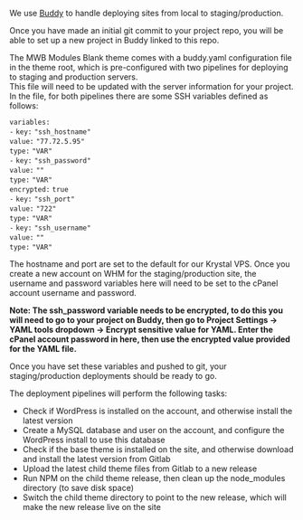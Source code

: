 We use [Buddy](https://buddy.works) to handle deploying sites from local to staging/production.

Once you have made an initial git commit to your project repo, you will be able to set up a new project in Buddy linked to this repo. 

The MWB Modules Blank theme comes with a buddy.yaml configuration file in the theme root, which is pre-configured with two pipelines for deploying to staging and production servers.\
This file will need to be updated with the server information for your project. In the file, for both pipelines there are some SSH variables defined as follows:

<span dir="">`variables`</span>`:`\
`-` <span dir="">`key`</span>`:` <span dir="">`"ssh_hostname"`\
   `value`</span>`:` <span dir="">`"77.72.5.95"`\
   `type`</span>`:` <span dir="">`"VAR"`\
</span>`-` <span dir="">`key`</span>`:` <span dir="">`"ssh_password"`\
   `value`</span>`:` <span dir="">`""`\
   `type`</span>`:` <span dir="">`"VAR"`\
   `encrypted`</span>`:` <span dir="">`true`\
</span>`-` <span dir="">`key`</span>`:` <span dir="">`"ssh_port"`\
   `value`</span>`:` <span dir="">`"722"`\
   `type`</span>`:` <span dir="">`"VAR"`\
</span>`-` <span dir="">`key`</span>`:` <span dir="">`"ssh_username"`\
   `value`</span>`:` <span dir="">`""`\
   `type`</span>`:` <span dir="">`"VAR"`</span>

The hostname and port are set to the default for our Krystal VPS. Once you create a new account on WHM for the staging/production site, the username and password variables here will need to be set to the cPanel account username and password.

**Note: The ssh_password variable needs to be encrypted, to do this you will need to go to your project on Buddy, then go to Project Settings -> YAML tools dropdown -> Encrypt sensitive value for YAML. Enter the cPanel account password in here, then use the encrypted value provided for the YAML file.**

Once you have set these variables and pushed to git, your staging/production deployments should be ready to go. 

The deployment pipelines will perform the following tasks:

* Check if WordPress is installed on the account, and otherwise install the latest version
* Create a MySQL database and user on the account, and configure the WordPress install to use this database
* Check if the base theme is installed on the site, and otherwise download and install the latest version from Gitlab
* Upload the latest child theme files from Gitlab to a new release
* Run NPM on the child theme release, then clean up the node_modules directory (to save disk space)
* Switch the child theme directory to point to the new release, which will make the new release live on the site